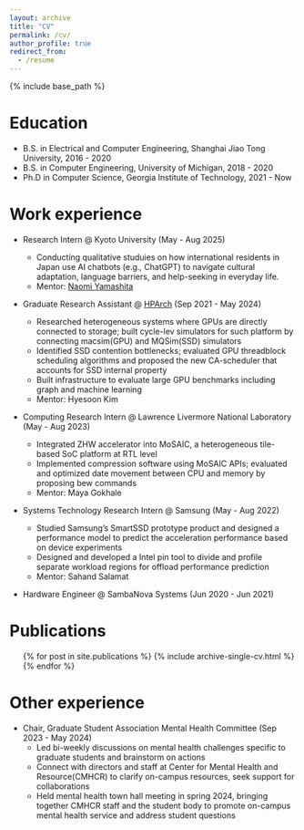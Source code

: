 ```yaml
---
layout: archive
title: "CV"
permalink: /cv/
author_profile: true
redirect_from:
  - /resume
---
```


{% include base_path %}

Education
======
* B.S. in Electrical and Computer Engineering, Shanghai Jiao Tong University, 2016 - 2020
* B.S. in Computer Engineering, University of Michigan, 2018 - 2020
* Ph.D in Computer Science, Georgia Institute of Technology, 2021 - Now

Work experience
======
* Research Intern @ Kyoto University (May - Aug 2025)
  * Conducting qualitative studuies on how international residents in Japan use AI chatbots (e.g., ChatGPT) to navigate cultural adaptation, language barriers, and help-seeking in everyday life.
  <!-- * Investigating the emotional and social dimensions of AI-assisted communication, with attention to cross-cultural vulnerability, language choice, and migrant sense of belonging. -->
  * Mentor: [Naomi Yamashita](http://naomi-yamashita.net)

* Graduate Research Assistant @ [HPArch](https://sites.gatech.edu/hparch/) (Sep 2021 - May 2024)
  * Researched heterogeneous systems where GPUs are directly connected to storage; built cycle-lev
simulators for such platform by connecting macsim(GPU) and MQSim(SSD) simulators
  * Identified SSD contention bottlenecks; evaluated GPU threadblock scheduling algorithms and
proposed the new CA-scheduler that accounts for SSD internal property
  * Built infrastructure to evaluate large GPU benchmarks including graph and machine learning
  * Mentor: Hyesoon Kim

* Computing Research Intern @ Lawrence Livermore National Laboratory (May - Aug 2023)
  * Integrated ZHW accelerator into MoSAIC, a heterogeneous tile-based SoC platform at RTL level
  * Implemented compression software using MoSAIC APIs; evaluated and optimized date
movement between CPU and memory by proposing bew commands
  * Mentor: Maya Gokhale

* Systems Technology Research Intern @ Samsung (May - Aug 2022)
  * Studied Samsung’s SmartSSD prototype product and designed a performance model to predict
the acceleration performance based on device experiments
  * Designed and developed a Intel pin tool to divide and profile separate workload regions for
offload performance prediction
  * Mentor: Sahand Salamat

* Hardware Engineer @ SambaNova Systems (Jun 2020 - Jun 2021)

  
<!-- Skills
======
* Skill 1
* Skill 2
  * Sub-skill 2.1
  * Sub-skill 2.2
  * Sub-skill 2.3
* Skill 3 -->

Publications
======
  <ul>{% for post in site.publications %}
    {% include archive-single-cv.html %}
  {% endfor %}</ul>
  
Other experience
======

* Chair, Graduate Student Association Mental Health Committee (Sep 2023 - May 2024)
  * Led bi-weekly discussions on mental health challenges specific to graduate students and
brainstorm on actions
  * Connect with directors and staff at Center for Mental Health and Resource(CMHCR) to clarify
on-campus resources, seek support for collaborations
  * Held mental health town hall meeting in spring 2024, bringing together CMHCR staff and the
student body to promote on-campus mental health service and address student questions

<!-- Talks
======
  <ul>{% for post in site.talks %}
    {% include archive-single-talk-cv.html %}
  {% endfor %}</ul> -->
  
<!-- Teaching
======
  <ul>{% for post in site.teaching %}
    {% include archive-single-cv.html %}
  {% endfor %}</ul> -->
  
<!-- Service and leadership
======
* Currently signed in to 43 different slack teams -->
